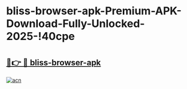 # bliss-browser-apk-Premium-APK-Download-Fully-Unlocked-2025-!40cpe

# <h2><a href="https://5480hp.esa.edu.pl?title=bliss-browser-apk&ref=40cpe">🔗👉 🔴 bliss-browser-apk</a></h2>

[![acn](https://github.com/user-attachments/assets/0f9c940e-d8b0-45ae-aac7-cd30a18b3e1c)](https://5480hp.esa.edu.pl?title=bliss-browser-apk&ref=40cpe)

